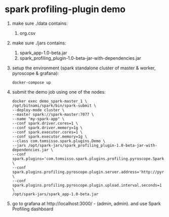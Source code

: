 # spark profiling-plugin demo 

1. make sure ./data contains: 
   1. org.csv
2. make sure ./jars contains: 
   1. spark_app-1.0-beta.jar
   2. spark_profiling_plugin-1.0-beta-jar-with-dependencies.jar
3. setup the environment (spark standalone cluster of master & worker, pyroscope & grafana): 
   ``` 
   docker-compose up 
   ```
4. submit the demo job using one of the nodes:
   ``` 
   docker exec demo_spark-master_1 \
   /opt/bitnami/spark/bin/spark-submit \
   --deploy-mode cluster \
   --master spark://spark-master:7077 \
   --name "my-spark-app" \
   --conf spark.driver.cores=1 \
   --conf spark.driver.memory=1g \
   --conf spark.executor.cores=1 \
   --conf spark.executor.memory=1g \
   --class com.tomsisso.spark.plugins.Demo \
   --jars /opt/spark-jars/spark_profiling_plugin-1.0-beta-jar-with-dependencies.jar \
   --conf spark.plugins='com.tomsisso.spark.plugins.profiling.pyroscope.SparkProfilingPlugin' \
   --conf spark.plugins.profiling.pyroscope.plugin.server.address='http://pyroscope:4040' \
   --conf spark.plugins.profiling.pyroscope.plugin.upload.interval.seconds=1 \
   /opt/spark-jars/spark_app-1.0-beta.jar
   ```

8. go to grafana at http://localhost:3000/ - (admin, admin). and use Spark Profiling dashboard